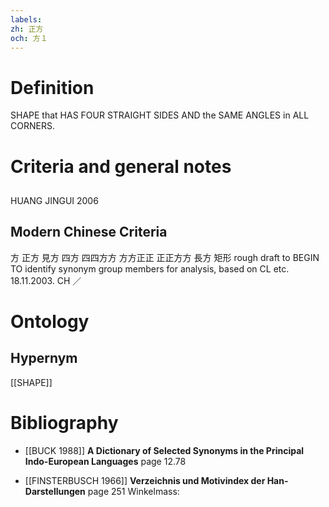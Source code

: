 ```yaml
---
labels: 
zh: 正方
och: 方１
---
```


# Definition
SHAPE that HAS FOUR STRAIGHT SIDES AND the SAME ANGLES in ALL CORNERS.
# Criteria and general notes
## 
HUANG JINGUI 2006
## Modern Chinese Criteria
方
正方
見方
四方
四四方方
方方正正
正正方方
長方
矩形
rough draft to BEGIN TO identify synonym group members for analysis, based on CL etc. 18.11.2003. CH ／
# Ontology

## Hypernym
[[SHAPE]]
# Bibliography
- [[BUCK 1988]]
**A Dictionary of Selected Synonyms in the Principal Indo-European Languages** page 12.78

- [[FINSTERBUSCH 1966]]
**Verzeichnis und Motivindex der Han-Darstellungen** page 251
Winkelmass: